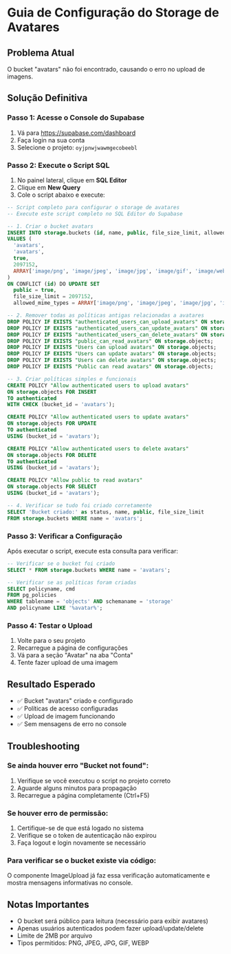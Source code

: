 # Guia de Configuração do Storage de Avatares

## Problema Atual
O bucket "avatars" não foi encontrado, causando o erro no upload de imagens.

## Solução Definitiva

### Passo 1: Acesse o Console do Supabase
1. Vá para https://supabase.com/dashboard
2. Faça login na sua conta
3. Selecione o projeto: `oyjpnwjwawmgecobeebl`

### Passo 2: Execute o Script SQL
1. No painel lateral, clique em **SQL Editor**
2. Clique em **New Query**
3. Cole o script abaixo e execute:

```sql
-- Script completo para configurar o storage de avatares
-- Execute este script completo no SQL Editor do Supabase

-- 1. Criar o bucket avatars
INSERT INTO storage.buckets (id, name, public, file_size_limit, allowed_mime_types)
VALUES (
  'avatars', 
  'avatars', 
  true, 
  2097152,
  ARRAY['image/png', 'image/jpeg', 'image/jpg', 'image/gif', 'image/webp']
)
ON CONFLICT (id) DO UPDATE SET
  public = true,
  file_size_limit = 2097152,
  allowed_mime_types = ARRAY['image/png', 'image/jpeg', 'image/jpg', 'image/gif', 'image/webp'];

-- 2. Remover todas as políticas antigas relacionadas a avatares
DROP POLICY IF EXISTS "authenticated_users_can_upload_avatars" ON storage.objects;
DROP POLICY IF EXISTS "authenticated_users_can_update_avatars" ON storage.objects;
DROP POLICY IF EXISTS "authenticated_users_can_delete_avatars" ON storage.objects;
DROP POLICY IF EXISTS "public_can_read_avatars" ON storage.objects;
DROP POLICY IF EXISTS "Users can upload avatars" ON storage.objects;
DROP POLICY IF EXISTS "Users can update avatars" ON storage.objects;
DROP POLICY IF EXISTS "Users can delete avatars" ON storage.objects;
DROP POLICY IF EXISTS "Public can read avatars" ON storage.objects;

-- 3. Criar políticas simples e funcionais
CREATE POLICY "Allow authenticated users to upload avatars"
ON storage.objects FOR INSERT
TO authenticated
WITH CHECK (bucket_id = 'avatars');

CREATE POLICY "Allow authenticated users to update avatars"
ON storage.objects FOR UPDATE
TO authenticated
USING (bucket_id = 'avatars');

CREATE POLICY "Allow authenticated users to delete avatars"
ON storage.objects FOR DELETE
TO authenticated
USING (bucket_id = 'avatars');

CREATE POLICY "Allow public to read avatars"
ON storage.objects FOR SELECT
USING (bucket_id = 'avatars');

-- 4. Verificar se tudo foi criado corretamente
SELECT 'Bucket criado:' as status, name, public, file_size_limit 
FROM storage.buckets WHERE name = 'avatars';
```

### Passo 3: Verificar a Configuração
Após executar o script, execute esta consulta para verificar:

```sql
-- Verificar se o bucket foi criado
SELECT * FROM storage.buckets WHERE name = 'avatars';

-- Verificar se as políticas foram criadas
SELECT policyname, cmd 
FROM pg_policies 
WHERE tablename = 'objects' AND schemaname = 'storage' 
AND policyname LIKE '%avatar%';
```

### Passo 4: Testar o Upload
1. Volte para o seu projeto
2. Recarregue a página de configurações
3. Vá para a seção "Avatar" na aba "Conta"
4. Tente fazer upload de uma imagem

## Resultado Esperado
- ✅ Bucket "avatars" criado e configurado
- ✅ Políticas de acesso configuradas
- ✅ Upload de imagem funcionando
- ✅ Sem mensagens de erro no console

## Troubleshooting

### Se ainda houver erro "Bucket not found":
1. Verifique se você executou o script no projeto correto
2. Aguarde alguns minutos para propagação
3. Recarregue a página completamente (Ctrl+F5)

### Se houver erro de permissão:
1. Certifique-se de que está logado no sistema
2. Verifique se o token de autenticação não expirou
3. Faça logout e login novamente se necessário

### Para verificar se o bucket existe via código:
O componente ImageUpload já faz essa verificação automaticamente e mostra mensagens informativas no console.

## Notas Importantes
- O bucket será público para leitura (necessário para exibir avatares)
- Apenas usuários autenticados podem fazer upload/update/delete
- Limite de 2MB por arquivo
- Tipos permitidos: PNG, JPEG, JPG, GIF, WEBP
